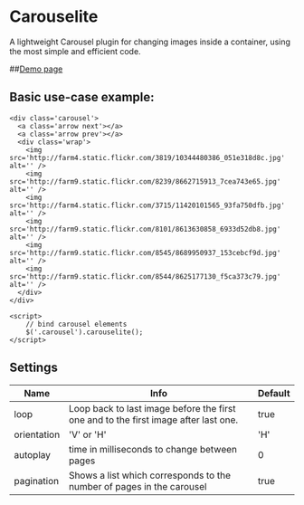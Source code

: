 Carouselite
========

A lightweight Carousel plugin for changing images inside a container, using the most simple and efficient code.

##[Demo page](http://codepen.io/vsync/pen/EhbLz)


## Basic use-case example:
    <div class='carousel'>
      <a class='arrow next'></a>
      <a class='arrow prev'></a>
      <div class='wrap'>
        <img src='http://farm4.static.flickr.com/3819/10344480386_051e318d8c.jpg' alt='' />
        <img src='http://farm9.static.flickr.com/8239/8662715913_7cea743e65.jpg' alt='' />
        <img src='http://farm4.static.flickr.com/3715/11420101565_93fa750dfb.jpg' alt='' />
        <img src='http://farm9.static.flickr.com/8101/8613630858_6933d52db8.jpg' alt='' />
        <img src='http://farm9.static.flickr.com/8545/8689950937_153cebcf9d.jpg' alt='' />
        <img src='http://farm9.static.flickr.com/8544/8625177130_f5ca373c79.jpg' alt='' />
      </div>
    </div>

    <script>
        // bind carousel elements
		$('.carousel').carouselite();
    </script>
	

## Settings


Name        | Info                                                                                                     | Default
----------- | -------------------------------------------------------------------------------------------------------- | -----------------------------
loop        | Loop back to last image before the first one and to the first image after last one.                      | true
orientation | 'V' or 'H'                                                                                               | 'H'
autoplay    | time in milliseconds to change between pages                                                             | 0
pagination  | Shows a list which corresponds to the number of pages in the carousel                                    | true
   

